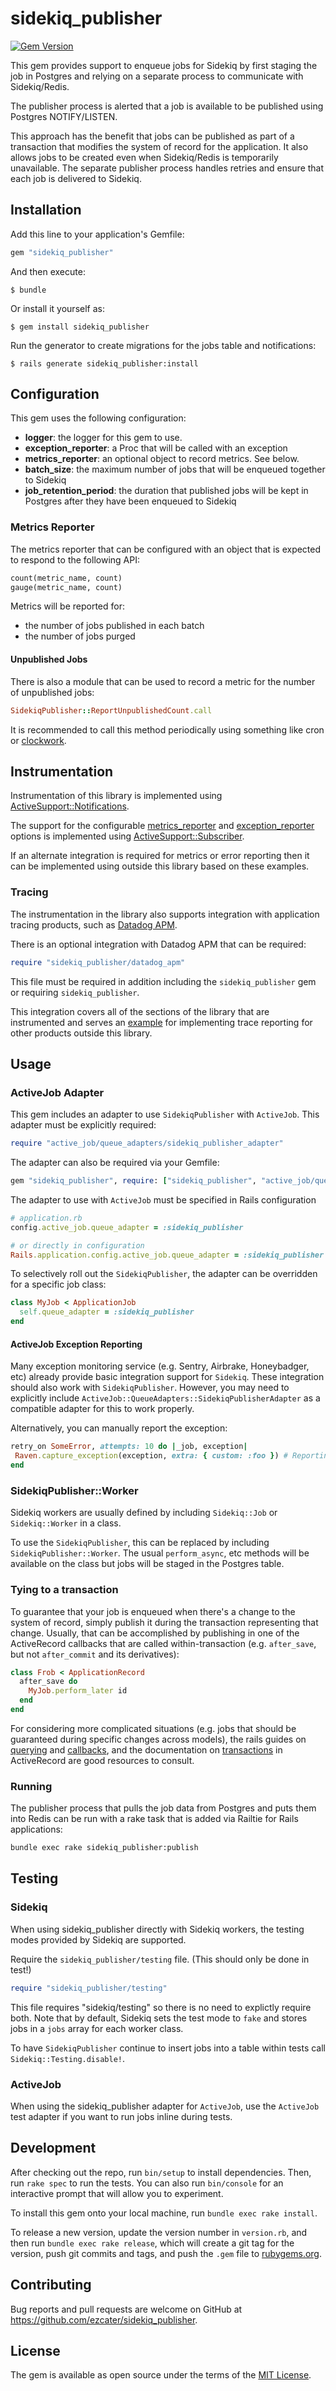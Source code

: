 # sidekiq_publisher

[![Gem Version][gem_badge]][gem_link]

[gem_badge]: https://badge.fury.io/rb/sidekiq_publisher.svg
[gem_link]: https://badge.fury.io/rb/sidekiq_publisher

This gem provides support to enqueue jobs for Sidekiq by first staging the job
in Postgres and relying on a separate process to communicate with Sidekiq/Redis.

The publisher process is alerted that a job is available to be published using
Postgres NOTIFY/LISTEN.

This approach has the benefit that jobs can be published as part of a transaction
that modifies the system of record for the application. It also allows jobs to
be created even when Sidekiq/Redis is temporarily unavailable. The separate
publisher process handles retries and ensure that each job is delivered to Sidekiq.

## Installation

Add this line to your application's Gemfile:

```ruby
gem "sidekiq_publisher"
```

And then execute:

    $ bundle

Or install it yourself as:

    $ gem install sidekiq_publisher


Run the generator to create migrations for the jobs table and notifications:

    $ rails generate sidekiq_publisher:install

## Configuration

This gem uses the following configuration:

* **logger**: the logger for this gem to use.
* **exception_reporter**: a Proc that will be called with an exception
* **metrics_reporter**: an optional object to record metrics. See below.
* **batch_size**: the maximum number of jobs that will be enqueued together to Sidekiq
* **job_retention_period**: the duration that published jobs will be kept in
  Postgres after they have been enqueued to Sidekiq

### Metrics Reporter

The metrics reporter that can be configured with an object that is expected to
respond to the following API:

```ruby
count(metric_name, count)
gauge(metric_name, count)
```

Metrics will be reported for:

- the number of jobs published in each batch
- the number of jobs purged

#### Unpublished Jobs

There is also a module that can be used to record a metric for the number of
unpublished jobs:

```ruby
SidekiqPublisher::ReportUnpublishedCount.call
```

It is recommended to call this method periodically using something like
cron or [clockwork](https://github.com/Rykian/clockwork).

## Instrumentation

Instrumentation of this library is implemented using
[ActiveSupport::Notifications](https://api.rubyonrails.org/classes/ActiveSupport/Notifications.html).

The support for the configurable [metrics_reporter](lib/sidekiq_publisher/metrics_reporter.rb) and
[exception_reporter](lib/sidekiq_publisher/exception_reporter.rb) options is implemented using
[ActiveSupport::Subscriber](https://api.rubyonrails.org/classes/ActiveSupport/Subscriber.html).

If an alternate integration is required for metrics or error reporting then it can be implemented using outside this
library based on these examples.

### Tracing

The instrumentation in the library also supports integration with application tracing products, such as
[Datadog APM](https://www.datadoghq.com/product/apm/).

There is an optional integration with Datadog APM that can be required:

```ruby
require "sidekiq_publisher/datadog_apm"
```

This file must be required in addition including the `sidekiq_publisher` gem or requiring `sidekiq_publisher`.

This integration covers all of the sections of the library that are instrumented and serves an
[example](lib/sidekiq_publisher/datadog_apm) for implementing trace reporting for other products outside this library.

## Usage

### ActiveJob Adapter

This gem includes an adapter to use `SidekiqPublisher` with `ActiveJob`. This
adapter must be explicitly required:

```ruby
require "active_job/queue_adapters/sidekiq_publisher_adapter"
```

The adapter can also be required via your Gemfile:

```ruby
gem "sidekiq_publisher", require: ["sidekiq_publisher", "active_job/queue_adapters/sidekiq_publisher_adapter"]
```

The adapter to use with `ActiveJob` must be specified in Rails configuration

```ruby
# application.rb
config.active_job.queue_adapter = :sidekiq_publisher

# or directly in configuration
Rails.application.config.active_job.queue_adapter = :sidekiq_publisher
```

To selectively roll out the `SidekiqPublisher`, the adapter can be overridden for
a specific job class:

```ruby
class MyJob < ApplicationJob
  self.queue_adapter = :sidekiq_publisher
end
```

#### ActiveJob Exception Reporting

Many exception monitoring service (e.g. Sentry, Airbrake, Honeybadger, etc) already provide basic integration support for `Sidekiq`.
These integration should also work with `SidekiqPublisher`.
However, you may need to explicitly include
`ActiveJob::QueueAdapters::SidekiqPublisherAdapter` as a compatible adapter for this to work properly.

Alternatively, you can manually report the exception:

 ```ruby
retry_on SomeError, attempts: 10 do |_job, exception|
  Raven.capture_exception(exception, extra: { custom: :foo }) # Reporting using the Sentry gem
end
```

### SidekiqPublisher::Worker

Sidekiq workers are usually defined by including `Sidekiq::Job` or
`Sidekiq::Worker` in a class.

To use the `SidekiqPublisher`, this can be replaced by including
`SidekiqPublisher::Worker`. The usual `perform_async`, etc methods will be
available on the class but jobs will be staged in the Postgres table.

### Tying to a transaction
To guarantee that your job is enqueued when there's a change to the
system of record, simply publish it during the transaction
representing that change. Usually, that can be accomplished by
publishing in one of the ActiveRecord callbacks that are called
within-transaction (e.g. `after_save`, but not `after_commit` and its
derivatives):

```ruby
class Frob < ApplicationRecord
  after_save do
    MyJob.perform_later id
  end
end
```

For considering more complicated situations (e.g. jobs that should be
guaranteed during specific changes across models), the rails guides on
[querying](https://guides.rubyonrails.org/active_record_querying.html)
and
[callbacks](https://guides.rubyonrails.org/active_record_callbacks.html),
and the documentation on
[transactions](https://api.rubyonrails.org/classes/ActiveRecord/Transactions/ClassMethods.html)
in ActiveRecord are good resources to consult.

### Running

The publisher process that pulls the job data from Postgres and puts them into Redis
can be run with a rake task that is added via Railtie for Rails applications:

```bash
bundle exec rake sidekiq_publisher:publish
```

## Testing

### Sidekiq

When using sidekiq_publisher directly with Sidekiq workers, the testing modes
provided by Sidekiq are supported.

Require the `sidekiq_publisher/testing` file. (This should only be done in test!)

```ruby
require "sidekiq_publisher/testing"
```

This file requires "sidekiq/testing" so there is no need to explictly require both.
Note that by default, Sidekiq sets the test mode to `fake` and stores jobs in a
`jobs` array for each worker class.

To have `SidekiqPublisher` continue to insert jobs into a table within tests
call `Sidekiq::Testing.disable!`.

### ActiveJob

When using the sidekiq_publisher adapter for `ActiveJob`, use the `ActiveJob`
test adapter if you want to run jobs inline during tests.

## Development

After checking out the repo, run `bin/setup` to install dependencies. Then,
run `rake spec` to run the tests. You can also run `bin/console` for an
interactive prompt that will allow you to experiment.

To install this gem onto your local machine, run `bundle exec rake install`.

To release a new version, update the version number in `version.rb`, and then
run `bundle exec rake release`, which will create a git tag for the version,
push git commits and tags, and push the `.gem` file to
[rubygems.org](https://rubygems.org).

## Contributing

Bug reports and pull requests are welcome on GitHub at
https://github.com/ezcater/sidekiq_publisher.

## License

The gem is available as open source under the terms of the
[MIT License](http://opensource.org/licenses/MIT).
